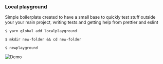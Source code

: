### Local playground

Simple boilerplate created to have a small base to quickly test stuff outside your your main project, writing tests and getting help from prettier and eslint

`$ yarn global add localplayground`

`$ mkdir new-folder && cd new-folder`

`$ newplayground`

 ![Demo](https://i.imgur.com/r2hsOuf.gif)

